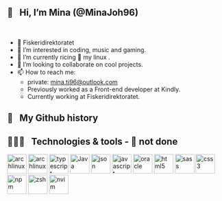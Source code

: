 
<h2> 👋 &nbsp; Hi, I’m Mina (@MinaJoh96) </h2> <br/>

- 💼 Fiskeridirektoratet 
- 👀 I’m interested in coding, music and gaming.
- 🌱 I’m currently ricing 🍚 my linux . 
- 💞️ I’m looking to collaborate on cool projects.
- 📫 How to reach me:
  - private: mina.tj96@outlook.com
  - Previously worked as a Front-end developer at Kindly.
  - Currently working at Fiskeridirektoratet.



<h2> 🚀 &nbsp; My Github history</h2>

<!--![Top Langs](https://github-readme-stats.vercel.app/api/top-langs/?username=minajoh96&layout=compact&theme=tokyonight)
<br/>
![Anurag's GitHub stats](https://github-readme-stats.vercel.app/api?username=minajoh96&show_icons=true&theme=tokyonight)
-->

<h2> 👩🏻‍💻 &nbsp; Technologies & tools - 🔧 not done</h2>
<p align="left">

<img src="https://cdn.jsdelivr.net/gh/devicons/devicon@latest/icons/archlinux/archlinux-original-wordmark.svg" alt="archlinux" width="45" height="45"/>          
<img src="https://cdn.jsdelivr.net/gh/devicons/devicon@latest/icons/react/react-original.svg" alt="archlinux" width="45" height="45"/>          
<img src="https://cdn.jsdelivr.net/gh/devicons/devicon@latest/icons/typescript/typescript-original.svg" alt="typescript" width="45" height="45"/>
<img src="https://cdn.jsdelivr.net/gh/devicons/devicon@latest/icons/java/java-original.svg" alt="Java" width="45" height="45"/>
<img src="https://cdn.jsdelivr.net/gh/devicons/devicon@latest/icons/json/json-original.svg" alt="json" width="45" height="45"/>
<img src="https://cdn.jsdelivr.net/gh/devicons/devicon@latest/icons/javascript/javascript-original.svg" alt="javascript" width="45" height="45"/>
<img src="https://cdn.jsdelivr.net/gh/devicons/devicon@latest/icons/oracle/oracle-original.svg" alt="oracle" width="45" height="45"/>


<img src="https://cdn.jsdelivr.net/gh/devicons/devicon@latest/icons/html5/html5-original-wordmark.svg" alt="html5" width="45" height="45"/>     
<img src="https://cdn.jsdelivr.net/gh/devicons/devicon@latest/icons/sass/sass-original.svg" alt="sass" width="45" height="45" />
<img src="https://cdn.jsdelivr.net/gh/devicons/devicon@latest/icons/css3/css3-original-wordmark.svg" alt="css3" width="45" height="45"/>
                    
<img src="https://cdn.jsdelivr.net/gh/devicons/devicon@latest/icons/npm/npm-original-wordmark.svg" alt="npm" width="45" height="45"/>
 
 
<img src="https://cdn.jsdelivr.net/gh/devicons/devicon@latest/icons/zsh/zsh-original.svg" alt="zsh" width="45" height="45"/>
<img src="https://cdn.jsdelivr.net/gh/devicons/devicon@latest/icons/neovim/neovim-original.svg" alt="nvim" width="45" height="45"/>
                                       
</p>

<!---
MinaJoh96/MinaJoh96 is a ✨ special ✨ repository because its `README.md` (this file) appears on your GitHub profile.
You can click the Preview link to take a look at your changes.
Developer at The Directorate of Fisheries
--->
